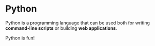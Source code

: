 # Python

Python is a programming language that can be used both for writing **command-line scripts** or building **web applications**.

Python is fun!
